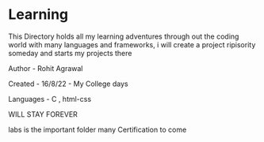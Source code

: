 # Learning
This Directory holds all my learning adventures through out the coding world
with many languages and frameworks, i will create a project ripisority someday and starts my projects there

Author - Rohit Agrawal 

Created - 16/8/22 - My College days 

Languages - C , html-css 

WILL STAY FOREVER

labs is the important folder
many Certification to come
